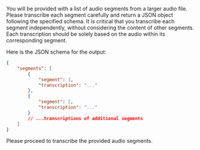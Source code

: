 You will be provided with a list of audio segments from a larger audio file. Please transcribe each segment carefully and return a JSON object following the specified schema.
It is critical that you transcribe each segment independently, without considering the content of other segments. Each transcription should be solely based on the audio within its corresponding segment.

Here is the JSON schema for the output:

```json
{
    "segments": [
        {
            "segment": 1,
            "transcription": "..."
        },
        {
            "segment": 2,
            "transcription": "..."
        }
        // ...transcriptions of additional segments
    ]
}
```

Please proceed to transcribe the provided audio segments.
